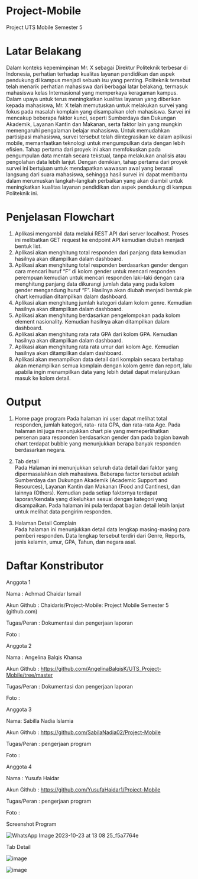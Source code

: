 # Project-Mobile
Project UTS Mobile Semester 5

# Latar Belakang

Dalam konteks kepemimpinan Mr. X sebagai Direktur Politeknik terbesar di Indonesia, perhatian terhadap kualitas layanan pendidikan dan aspek pendukung di kampus menjadi sebuah isu yang penting. Politeknik tersebut telah menarik perhatian mahasiswa dari berbagai latar belakang, termasuk mahasiswa kelas Internasional yang memperkaya keragaman kampus. Dalam upaya untuk terus meningkatkan kualitas layanan yang diberikan kepada mahasiswa, Mr. X telah memutuskan untuk melakukan survei yang fokus pada masalah komplain yang disampaikan oleh mahasiswa. Survei ini mencakup beberapa faktor kunci, seperti Sumberdaya dan Dukungan Akademik, Layanan Kantin dan Makanan, serta faktor lain yang mungkin memengaruhi pengalaman belajar mahasiswa. Untuk memudahkan partisipasi mahasiswa, survei tersebut telah diintegrasikan ke dalam aplikasi mobile, memanfaatkan teknologi untuk mengumpulkan data dengan lebih efisien. Tahap pertama dari proyek ini akan memfokuskan pada pengumpulan data mentah secara tekstual, tanpa melakukan analisis atau pengolahan data lebih lanjut. Dengan demikian, tahap pertama dari proyek survei ini bertujuan untuk mendapatkan wawasan awal yang berasal langsung dari suara mahasiswa, sehingga hasil survei ini dapat membantu dalam merumuskan langkah-langkah perbaikan yang akan diambil untuk meningkatkan kualitas layanan pendidikan dan aspek pendukung di kampus Politeknik ini. 

# Penjelasan Flowchart

1. Aplikasi mengambil data melalui REST API dari server localhost. Proses ini melibatkan GET request ke endpoint API kemudian diubah menjadi bentuk list. 
2. Aplikasi akan menghitung total responden dari panjang data kemudian hasilnya akan ditampilkan dalam dashboard. 
3. Aplikasi akan menghitung total responden berdasarkan gender dengan cara mencari huruf “F” di kolom gender untuk mencari responden perempuan kemudian untuk mencari responden laki-laki dengan cara menghitung panjang data dikurangi jumlah data yang pada  kolom gender mengandung huruf “F”. Hasilnya akan diubah menjadi bentuk pie chart kemudian ditampilkan dalam dashboard. 
4. Aplikasi akan menghitung jumlah kategori dalam kolom genre. Kemudian hasilnya akan ditampilkan dalam dashboard. 
5. Aplikasi akan menghitung berdasarkan pengelompokan pada kolom element nasionality. Kemudian hasilnya akan ditampilkan dalam dashboard. 
6. Aplikasi akan menghitung rata rata GPA dari kolom GPA. Kemudian hasilnya akan ditampilkan dalam dashboard. 
7. Aplikasi akan menghitung rata rata umur dari kolom Age. Kemudian hasilnya akan ditampilkan dalam dashboard. 
8. Aplikasi akan menampilkan data detail dari komplain secara bertahap akan menampilkan semua komplain dengan kolom genre dan report, lalu apabila ingin menampilkan data yang lebih detail dapat melanjutkan masuk ke kolom detail.

# Output

1. Home page program 
Pada halaman ini user dapat melihat total responden, jumlah kategori, rata- rata GPA, dan rata-rata Age. Pada halaman ini juga menunjukkan chart pie yang memeperlihatkan persenan para responden berdasarkan gender dan pada bagian bawah chart terdapat bubble yang menunjukkan berapa banyak responden berdasarkan negara.

2. Tab detail  
Pada Halaman ini menunjukkan seluruh data detail dari faktor yang dipermasalahkan oleh mahasiswa. Beberapa factor tersebut adalah Sumberdaya dan Dukungan Akademik (Academic Support and Resources), Layanan Kantin dan Makanan (Food and Cantines), dan lainnya (Others). Kemudian pada setiap faktornya terdapat laporan/kendala yang dikeluhkan sesuai dengan kategori yang disampaikan. Pada halaman ini pula terdapat bagian detail lebih lanjut untuk melihat data pengirim responden.

3. Halaman Detail Complain  
Pada halaman ini menunjukkan detail data lengkap masing-masing para pemberi responden. Data lengkap tersebut terdiri dari Genre, Reports, jenis kelamin, umur, GPA, Tahun, dan negara asal.

# Daftar Konstributor 

Anggota 1 

Nama : Achmad Chaidar Ismail  

Akun Github : Chaidaris/Project-Mobile: Project Mobile Semester 5 (github.com) 

Tugas/Peran : Dokumentasi dan pengerjaan laporan  

Foto :  

 

Anggota 2  

Nama : Angelina Balqis Khansa  

Akun Github : https://github.com/AngelinaBalqisK/UTS_Project-Mobile/tree/master  

Tugas/Peran : Dokumentasi dan pengerjaan laporan  

Foto :  

Anggota 3  

Nama: Sabilla Nadia Islamia 

Akun Github : https://github.com/SabilaNadia02/Project-Mobile  

Tugas/Peran : pengerjaan program  

Foto :  

Anggota 4  

Nama : Yusufa Haidar  

Akun Github : https://github.com/YusufaHaidar1/Project-Mobile  

Tugas/Peran : pengerjaan program  

Foto :  

Screenshot Program

![WhatsApp Image 2023-10-23 at 13 08 25_f5a7764e](https://github.com/YusufaHaidar1/Project-Mobile/assets/91399445/4f8fc924-a51d-4de0-af1c-45deaf3fd0d4)

Tab Detail

![image](https://github.com/YusufaHaidar1/Project-Mobile/assets/91399445/1d01b99a-ff0d-4f31-9a1b-e6cfb6ab1bda)

![image](https://github.com/YusufaHaidar1/Project-Mobile/assets/91399445/17f36d8d-8a45-4d1d-8d2c-873045de1465)
